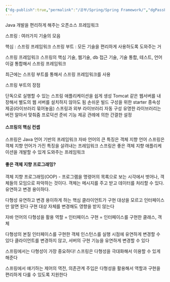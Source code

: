 ```yaml
---
{"dg-publish":true,"permalink":"/공부/Spring/Spring Framework/","dgPassFrontmatter":true}
---
```



Java 개발을 편리하게 해주는 오픈소스 프레임워크

스프링 : 여러가지 기술의 모음

핵심 : 스프링 프레임워크
스프링 부트 : 모든 기술을 편리하게 사용하도록 도와주는 거

스프링 프레임워크
스프링의 핵심 기술, 웹기술, db 접근 기술, 기술 통합, 테스트, 언어
이걸 통합해서 스프링 프레임워크

최근에는 스프링 부트를 통해서 스프링 프레임워크를 사용

스프링 부트의 장점

단독으로 실행할 수 있는 스프링 애플리케이션을 쉽게 생성
Tomcat 같은 웹서버를 내장해서 별도의 웹 서버를 설치하지 않아도 됨
손쉬운 빌드 구성을 위한 starter 종속성 제공(라이브러리 묶어놓음)
스프링과 외부 라이브러리 자동 구성
유명한 라이브러리는 버전 알아서 맞춰줌
프로덕션 준비 기능 제공
관례에 의한 간결한 설정

#### 스프링의 핵심 컨셉
스프링은 Java 언어 기반의 프레임워크
자바 언어의 큰 특징은 객체 지향 언어
스프링은 객체 지향 언어가 가진 특징을 살려내는 프레임워크
스프링은 좋은 객체 지향 애플리케이션을 개발할 수 있게 도와주는 프레임워크

#### 좋은 객체 지향 프로그래밍?
객체 지향 프로그래밍(OOP) - 프로그램을 명령어의 목록으로 보는 시각에서 벗어나, 객체들의 모임으로 파악하는 것이다. 객체는 메시지를 주고 받고 데이터를 처리할 수 있다. 유연하고 변경 용이하다.

다형성
유연하고 변경 용이하게 하는 핵심
클라이언트가 구현 대상을 모르고 인터페이스만 알면 된다
구현 대상 자체를 변경해도 영향을 받지 않는다

자바 언어의 다형성을 활용
역할  = 인터페이스
구현 = 인터페이스를 구현한 클래스, 객체

다형성의 본질
인터페이스를 구현한 객체 인스턴스를 실행 시점에 유연하게 변경할 수 있다
클라이언트를 변경하지 않고, 서버의 구현 기능을 유연하게 변경할 수 있다

스프링에서는 다형성이 가장 중요하다!
스프링은 다형성을 극대화해서 이용할 수 있게 해준다

스프링에서 얘기하는 제어의 역전, 의존관계 주입은 다형성을 활용해서 역할과 구현을 편리하게 다룰 수 있도록 지원한다